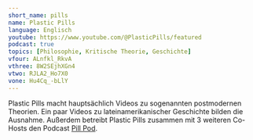 ```yaml
---
short_name: pills
name: Plastic Pills
language: Englisch
youtube: https://www.youtube.com/@PlasticPills/featured
podcast: true
topics: [Philosophie, Kritische Theorie, Geschichte]
vfour: ALnfkl_RkvA
vthree: 8W2SEjhXGn4
vtwo: RJLA2_Ho7X0
vone: Hu4Cq_-bLlY
---
```

Plastic Pills macht hauptsächlich Videos zu sogenannten postmodernen Theorien. Ein paar Videos zu lateinamerikanischer Geschichte bilden die Ausnahme. Außerdem betreibt Plastic Pills zusammen mit 3 weiteren Co-Hosts den Podcast [Pill Pod](https://www.youtube.com/@PillPod/featured).
